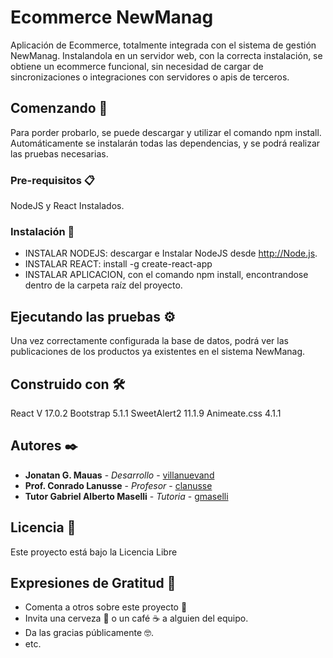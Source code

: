 # Ecommerce NewManag

Aplicación de Ecommerce, totalmente integrada con el sistema de gestión NewManag. Instalandola en un servidor web, con la correcta instalación, se obtiene un ecommerce funcional, sin necesidad de cargar de sincronizaciones o integraciones con servidores o apis de terceros.

## Comenzando 🚀

Para porder probarlo, se puede descargar y utilizar el comando npm install. Automáticamente se instalarán todas las dependencias, y se podrá realizar las pruebas necesarias.

### Pre-requisitos 📋

NodeJS y React Instalados.

### Instalación 🔧

- INSTALAR NODEJS: descargar e Instalar NodeJS desde http://Node.js.
- INSTALAR REACT: install -g create-react-app
- INSTALAR APLICACION, con el comando npm install, encontrandose dentro de la carpeta raíz del proyecto.

## Ejecutando las pruebas ⚙️

Una vez correctamente configurada la base de datos, podrá ver las publicaciones de los productos ya existentes en el sistema NewManag.

## Construido con 🛠️

React V 17.0.2
Bootstrap 5.1.1
SweetAlert2 11.1.9
Animeate.css 4.1.1

## Autores ✒️

* **Jonatan G. Mauas** - *Desarrollo* - [villanuevand](https://github.com/jmauas)
* **Prof. Conrado Lanusse** - *Profesor* - [clanusse](conrado.lanusse+profesor@gmail.com)
* **Tutor Gabriel Alberto Maselli** - *Tutoria* - [gmaselli](https://www.linkedin.com/in/gabriel-maselli-b1b4b251/)

## Licencia 📄

Este proyecto está bajo la Licencia Libre

## Expresiones de Gratitud 🎁

* Comenta a otros sobre este proyecto 📢
* Invita una cerveza 🍺 o un café ☕ a alguien del equipo. 
* Da las gracias públicamente 🤓.
* etc.

